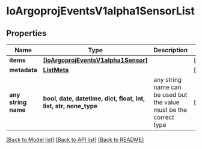 # IoArgoprojEventsV1alpha1SensorList


## Properties
Name | Type | Description | Notes
------------ | ------------- | ------------- | -------------
**items** | [**[IoArgoprojEventsV1alpha1Sensor]**](IoArgoprojEventsV1alpha1Sensor.md) |  | [optional] 
**metadata** | [**ListMeta**](ListMeta.md) |  | [optional] 
**any string name** | **bool, date, datetime, dict, float, int, list, str, none_type** | any string name can be used but the value must be the correct type | [optional]

[[Back to Model list]](../README.md#documentation-for-models) [[Back to API list]](../README.md#documentation-for-api-endpoints) [[Back to README]](../README.md)


